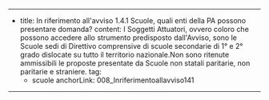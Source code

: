 ---
  - title: In riferimento all'avviso 1.4.1 Scuole, quali enti della PA possono presentare domanda?
    content: I Soggetti Attuatori, ovvero coloro che possono accedere allo strumento predisposto dall'Avviso,  sono le Scuole sedi di Direttivo comprensive di scuole secondarie di 1° e 2° grado dislocate su tutto il territorio nazionale.Non sono ritenute ammissibili le proposte presentate da Scuole non statali paritarie, non paritarie e straniere.
    tag:
      - scuole
    anchorLink: 008_Inriferimentoallavviso141
---